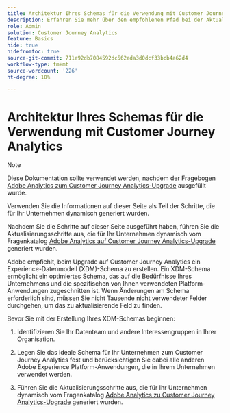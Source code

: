 ```yaml
---
title: Architektur Ihres Schemas für die Verwendung mit Customer Journey Analytics
description: Erfahren Sie mehr über den empfohlenen Pfad bei der Aktualisierung von Adobe Analytics auf Customer Journey Analytics.
role: Admin
solution: Customer Journey Analytics
feature: Basics
hide: true
hidefromtoc: true
source-git-commit: 711e92db7084592dc562eda3d0dcf33bcb4a62d4
workflow-type: tm+mt
source-wordcount: '226'
ht-degree: 10%

---
```


# Architektur Ihres Schemas für die Verwendung mit Customer Journey Analytics

>[!NOTE]
>
>Diese Dokumentation sollte verwendet werden, nachdem der Fragebogen [Adobe Analytics zum Customer Journey Analytics-Upgrade](https://gigazelle.github.io/cja-ttv/) ausgefüllt wurde.
> 
>Verwenden Sie die Informationen auf dieser Seite als Teil der Schritte, die für Ihr Unternehmen dynamisch generiert wurden.
>
>Nachdem Sie die Schritte auf dieser Seite ausgeführt haben, führen Sie die Aktualisierungsschritte aus, die für Ihr Unternehmen dynamisch vom Fragenkatalog [Adobe Analytics auf Customer Journey Analytics-Upgrade](https://gigazelle.github.io/cja-ttv/) generiert wurden.

Adobe empfiehlt, beim Upgrade auf Customer Journey Analytics ein Experience-Datenmodell (XDM)-Schema zu erstellen. Ein XDM-Schema ermöglicht ein optimiertes Schema, das auf die Bedürfnisse Ihres Unternehmens und die spezifischen von Ihnen verwendeten Platform-Anwendungen zugeschnitten ist. Wenn Änderungen am Schema erforderlich sind, müssen Sie nicht Tausende nicht verwendeter Felder durchgehen, um das zu aktualisierende Feld zu finden.

Bevor Sie mit der Erstellung Ihres XDM-Schemas beginnen:

1. Identifizieren Sie Ihr Datenteam und andere Interessengruppen in Ihrer Organisation.

1. Legen Sie das ideale Schema für Ihr Unternehmen zum Customer Journey Analytics fest und berücksichtigen Sie dabei alle anderen Adobe Experience Platform-Anwendungen, die in Ihrem Unternehmen verwendet werden.

1. Führen Sie die Aktualisierungsschritte aus, die für Ihr Unternehmen dynamisch vom Fragenkatalog [Adobe Analytics zu Customer Journey Analytics-Upgrade](https://gigazelle.github.io/cja-ttv/) generiert wurden.

